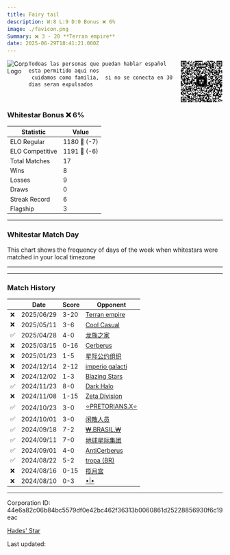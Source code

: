 ```yaml
---
title: ​Fairy tail
description: W:8 L:9 D:0 Bonus ❌ 6%
image: ./favicon.png
Summary: ❌ 3 - 20 **Terran empire**
date: 2025-06-29T18:41:21.000Z
---
```

<head>
<link rel="icon" type="image/x-icon" href="./favicon.ico">
</head>
<img align="left" width="50" height="50" src="./favicon.ico" alt="Corp Logo"><img align="right" width="100" height="100" src="./qr.png" alt="QR Code">

```
Todoas las personas que puedan hablar español esta permitido aqui nos
 cuidamos como familia,  si no se conecta en 30 dias seran expulsados
```
<br>

### Whitestar Bonus ❌ 6%

| Statistic | Value |
| --- | --- |
| ELO Regular | 1180 🔻  (-7)|
| ELO Competitive | 1191 🔻  (-6)|
| Total Matches | 17 |
| Wins | 8 |
| Losses | 9 |
| Draws | 0 |
| Streak Record | 6 |
| Flagship | 3 |

---

### Whitestar Match Day

This chart shows the frequency of days of the week when whitestars were matched in your local timezone

<!-- Load Chart.js from jsDelivr CDN -->
<script src="https://cdn.jsdelivr.net/npm/chart.js@4.0.1"></script>

<!-- Create a canvas element where the chart will be rendered -->
<canvas id="myChart" width="400" height="200"></canvas>

<!-- JavaScript code to render the bar chart -->
<script>
    document.addEventListener("DOMContentLoaded", function() {
        // Ensure scanTime is an array; if empty, handle accordingly
        let timestamps = [1750790481,1746553357,1745422781,1741623360,1737165385,1733776685,1732682281,1731890796,1730609755,1729236463,1727318502,1726238898,1725622004,1724769478,1723929849,1723389219,1722895788];

        const fontColor = 'rgba(64, 128, 160, 1)';

        // Function to convert Unix timestamps to day of the week (0=Sunday, 6=Saturday)
        function getDayOfWeek(timestamp) {
            return new Date(timestamp * 1000).getDay();
        }

        // Initialize an array to count occurrences for each day of the week
        let dayCounts = [0, 0, 0, 0, 0, 0, 0];

        // Populate the dayCounts array based on the scanTime data
        timestamps.forEach(ts => {
            let dayOfWeek = getDayOfWeek(ts);
            dayCounts[dayOfWeek]++;
        });

        // Chart.js configuration for the bar chart
        const data = {
            labels: ['Sunday', 'Monday', 'Tuesday', 'Wednesday', 'Thursday', 'Friday', 'Saturday'],
            datasets: [{
                data: dayCounts,
                backgroundColor: [
                    'rgba(0, 191, 255, 0.2)',   // Deep Sky Blue (Sunday)
                    'rgba(135, 206, 250, 0.2)', // Light Sky Blue (Monday)
                    'rgba(173, 216, 230, 0.2)', // Light Blue (Tuesday)
                    'rgba(214, 236, 243, 0.2)', // Custom light blue (Wednesday)
                    'rgba(173, 216, 230, 0.2)', // Light Blue (Thursday)
                    'rgba(135, 206, 250, 0.2)', // Light Sky Blue (Friday)
                    'rgba(0, 191, 255, 0.2)'    // Deep Sky Blue (Saturday)
                ],
                borderColor: [
                    'rgba(0, 191, 255, 1)',
                    'rgba(135, 206, 250, 1)',
                    'rgba(173, 216, 230, 1)',
                    'rgba(214, 236, 243, 1)',
                    'rgba(173, 216, 230, 1)',
                    'rgba(135, 206, 250, 1)',
                    'rgba(0, 191, 255, 1)'
                ],
                borderWidth: 1,
                minBarLength: 5
            }]
        };

        const config = {
            type: 'bar',
            data: data,
            options: {
                scales: {
                    y: {
                        beginAtZero: true,
                        ticks: {
                            stepSize: 1,
                            color: fontColor
                        },
                        grid: {
                            color: 'rgba(255, 255, 255, 0.2)'
                        }
                    },
                    x: {
                        ticks: {
                            color: fontColor
                        },
                        grid: {
                            display: false 
                        }
                    }
                },
                plugins: {
                    legend: {
                        display: false
                    }
                }
            }
        };

        // Render the chart
        const ctx = document.getElementById('myChart').getContext('2d');
        const myChart = new Chart(ctx, config);
    });
</script>
    
---

---
### Match History

|  | Date | Score | Opponent |
| --- | --- | --- | --- |
| ❌ | 2025/06/29 | 3-20 | [Terran empire](https://ws.tsl.rocks/corp/ca5552c1a800772ddb6671c92cdaed340e0dcac55d22809ed72c1ead2a701c2d/) |
| ❌ | 2025/05/11 | 3-6 | [Cool Casual](https://ws.tsl.rocks/corp/9a2a796d16f4c8e1d525d5964621454c42a10aa6c544766a55463862c9d3b6f0/) |
| ✅ | 2025/04/28 | 4-0 | [龙族之家](https://ws.tsl.rocks/corp/4951f6e13d787e8798ea15bd6893c755a561a89e7946c6b35edcc00353af5e60/) |
| ❌ | 2025/03/15 | 0-16 | [Cerberus](https://ws.tsl.rocks/corp/a1a5b11461becdc8a3e81f7d2a9bf5f284f3906a9b41c846cd83f68dc40ccdca/) |
| ❌ | 2025/01/23 | 1-5 | [星际公约组织](https://ws.tsl.rocks/corp/72e8750bccc297a8a97c53745622d1acc8a59cc5cb7618e58ce5bb12f98849d0/) |
| ❌ | 2024/12/14 | 2-12 | [imperio galacti](https://ws.tsl.rocks/corp/53a1ca8088f875a7b4ba2199b1059595e3034594188eb4717bc045a64e1dcdd2/) |
| ❌ | 2024/12/02 | 1-3 | [Blazing Stars](https://ws.tsl.rocks/corp/f1c390fb4786da2cb59b7b39519a0ecf6022d4ba017d407af5286aa056682aff/) |
| ✅ | 2024/11/23 | 8-0 | [Dark Halo](https://ws.tsl.rocks/corp/f6ed7c780faf133d3fe411b9ed88480608a56064328539891d1b4348242954f6/) |
| ❌ | 2024/11/08 | 1-15 | [Zeta Division](https://ws.tsl.rocks/corp/29335e52f4b0c4ae92db98c395d2f4969201d0ddc31bb7f112bd6d3eeb97182c/) |
| ✅ | 2024/10/23 | 3-0 | [⭐PRETORIANS\.X⭐](https://ws.tsl.rocks/corp/cb69b877d0e7ac86c3ce149f74e3c8db3a6352f330dc8da3e9754e9468a3255a/) |
| ✅ | 2024/10/01 | 3-0 | [闲散人员](https://ws.tsl.rocks/corp/4f0fa774b66e4f744a305525f92e7252205ae754df0f3982b577b32caf32cdbc/) |
| ✅ | 2024/09/18 | 7-2 | [₩\.BRASIL\.₩](https://ws.tsl.rocks/corp/ff7f01b2f1db7b9c75e49da4c7367325905c020eba282a97f69f33d8c19419aa/) |
| ✅ | 2024/09/11 | 7-0 | [地球星际集团](https://ws.tsl.rocks/corp/05094116a999d8e077c5e53dc2241a870c7dc2e68e016455c606ada0dcb40b62/) |
| ✅ | 2024/09/01 | 4-0 | [AntiCerberus](https://ws.tsl.rocks/corp/05549095de4dbbeb78175abda32e043bd7c0afada2bba974c17c41674469da29/) |
| ✅ | 2024/08/22 | 5-2 | [tropa \(BR\)](https://ws.tsl.rocks/corp/c5b272089230f78a35d3bee9ed1eb0cc2b3a65703f2452b603286e889efa74c9/) |
| ❌ | 2024/08/16 | 0-15 | [揽月宫](https://ws.tsl.rocks/corp/16a4fe26591408a3f2128646e96c5ec1f82feb35f1f9743aebd2dae05095d2ed/) |
| ❌ | 2024/08/10 | 0-3 | [•\|•](https://ws.tsl.rocks/corp/a3864fad7e4ba08611eda264a7934afe237a2f313a23b12dcce9db0a96a09daf/) |

---
Corporation ID: 44e6a82c06b84bc5579df0e42bc462f36313b0060861d25228856930f6c19eac

[Hades' Star](https://www.hadesstar.com)
<script src="/assets/localtime.js"></script>
<div>
  Last updated: <span class="last-updated-date" data-unix-time="1751222481"></span>
</div>